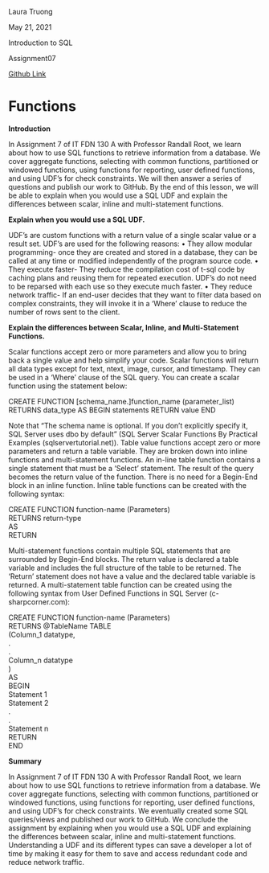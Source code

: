 Laura Truong

May 21, 2021

Introduction to SQL

Assignment07

[Github Link](https://github.com/laurat-tech/DBFoundations-Module07) 

# Functions 

**Introduction** 

In Assignment 7 of IT FDN 130 A with Professor Randall Root, we learn about how to use SQL functions to retrieve information from a database. We cover aggregate functions, selecting with common functions, partitioned or windowed functions, using functions for reporting, user defined functions, and using UDF’s for check constraints. We will then answer a series of questions and publish our work to GitHub.  By the end of this lesson, we will be able to explain when you would use a SQL UDF and explain the differences between scalar, inline and multi-statement functions. 

**Explain when you would use a SQL UDF.**

UDF’s are custom functions with a return value of a single scalar value or a result set. UDF’s are used for the following reasons: 
•	They allow modular programming- once they are created and stored in a database, they can be called at any time or modified independently of the program source code. 
•	They execute faster- They reduce the compilation cost of t-sql code by caching plans and reusing them for repeated execution. UDF’s do not need to be reparsed with each use so they execute much faster. 
•	They reduce network traffic- If an end-user decides that they want to filter data based on complex constraints, they will invoke it in a ‘Where’ clause to reduce the number of rows sent to the client. 

**Explain the differences between Scalar, Inline, and Multi-Statement Functions.**

Scalar functions accept zero or more parameters and allow you to bring back a single value and help simplify your code. Scalar functions will return all data types except for text, ntext, image, cursor, and timestamp. They can be used in a ‘Where’ clause of the SQL query. You can create a scalar function using the statement below: 

CREATE FUNCTION [schema_name.]function_name (parameter_list)
RETURNS data_type AS
BEGIN
    statements
    RETURN value
END

Note that “The schema name is optional. If you don’t explicitly specify it, SQL Server uses dbo by default” (SQL Server Scalar Functions By Practical Examples (sqlservertutorial.net)). 
Table value functions accept zero or more parameters and return a table variable. They are broken down into inline functions and multi-statement functions. An in-line table function contains a single statement that must be a ‘Select’ statement. The result of the query becomes the return value of the function. There is no need for a Begin-End block in an inline function. Inline table functions can be created with the following syntax: 

CREATE FUNCTION function-name (Parameters)  
RETURNS return-type  
AS  
RETURN


Multi-statement functions contain multiple SQL statements that are surrounded by Begin-End blocks. The return value is declared a table variable and includes the full structure of the table to be returned. The ‘Return’ statement does not have a value and the declared table variable is returned.  A multi-statement table function can be created using the following syntax from User Defined Functions in SQL Server (c-sharpcorner.com):

CREATE FUNCTION  function-name (Parameters)  
RETURNS @TableName TABLE  
(Column_1 datatype,  
    .  
    .  
 Column_n datatype  
)  
AS  
BEGIN  
Statement 1  
        Statement 2  
              .  
              .  
        Statement n  
        RETURN   
        END 
        
        

**Summary**

In Assignment 7 of IT FDN 130 A with Professor Randall Root, we learn about how to use SQL functions to retrieve information from a database. We cover aggregate functions, selecting with common functions, partitioned or windowed functions, using functions for reporting, user defined functions, and using UDF’s for check constraints. We eventually created some SQL queries/views and published our work to GitHub.  We conclude the assignment by explaining when you would use a SQL UDF and explaining the differences between scalar, inline and multi-statement functions. Understanding a UDF and its different types can save a developer a lot of time by making it easy for them to save and access redundant code and reduce network traffic.  
